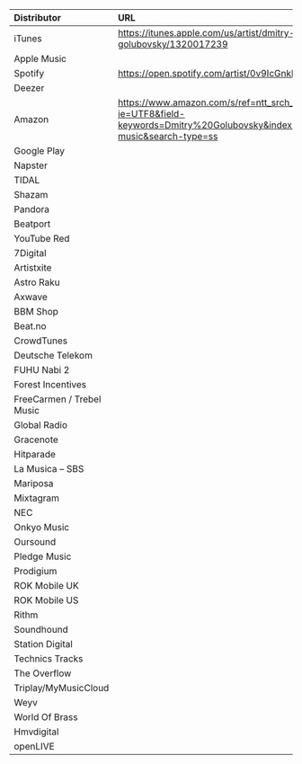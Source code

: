 |Distributor|URL|
|:-----------|:---|
|iTunes|https://itunes.apple.com/us/artist/dmitry-golubovsky/1320017239
|Apple Music|
|Spotify|https://open.spotify.com/artist/0v9IcGnkIY4DjAWH48jLkI
|Deezer|
|Amazon|https://www.amazon.com/s/ref=ntt_srch_drd_B077V7C5P6?ie=UTF8&field-keywords=Dmitry%20Golubovsky&index=digital-music&search-type=ss
|Google Play|
|Napster|
|TIDAL|
|Shazam|
|Pandora|
|Beatport|
|YouTube Red|
|7Digital|
|Artistxite|
|Astro Raku|
|Axwave|
|BBM Shop|
|Beat.no|
|CrowdTunes|
|Deutsche Telekom|
|FUHU Nabi 2|
|Forest Incentives|
|FreeCarmen / Trebel Music|
|Global Radio|
|Gracenote|
|Hitparade|
|La Musica – SBS|
|Mariposa|
|Mixtagram|
|NEC|
|Onkyo Music|
|Oursound|
|Pledge Music|
|Prodigium|
|ROK Mobile UK|
|ROK Mobile US|
|Rithm|
|Soundhound|
|Station Digital|
|Technics Tracks|
|The Overflow|
|Triplay/MyMusicCloud|
|Weyv|
|World Of Brass|
|Hmvdigital|
|openLIVE|
